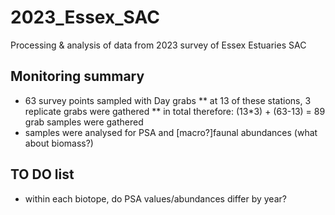 # 2023_Essex_SAC
Processing &amp; analysis of data  from 2023 survey of Essex Estuaries SAC

## Monitoring summary
* 63 survey points sampled with Day grabs
** at 13 of these stations, 3 replicate grabs were gathered
** in total therefore: (13*3) + (63-13) = 89 grab samples were gathered
* samples were analysed for PSA and [macro?]faunal abundances (what about biomass?)

## TO DO list
* within each biotope, do PSA values/abundances differ by year?
